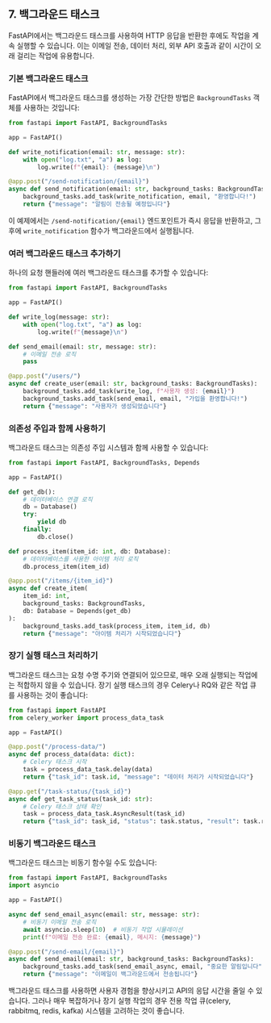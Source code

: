 ## 7. 백그라운드 태스크

FastAPI에서는 백그라운드 태스크를 사용하여 HTTP 응답을 반환한 후에도 작업을 계속 실행할 수 있습니다. 이는 이메일 전송, 데이터 처리, 외부 API 호출과 같이 시간이 오래 걸리는 작업에 유용합니다.

### 기본 백그라운드 태스크

FastAPI에서 백그라운드 태스크를 생성하는 가장 간단한 방법은 `BackgroundTasks` 객체를 사용하는 것입니다:

```python
from fastapi import FastAPI, BackgroundTasks

app = FastAPI()

def write_notification(email: str, message: str):
    with open("log.txt", "a") as log:
        log.write(f"{email}: {message}\n")

@app.post("/send-notification/{email}")
async def send_notification(email: str, background_tasks: BackgroundTasks):
    background_tasks.add_task(write_notification, email, "환영합니다!")
    return {"message": "알림이 전송될 예정입니다"}
```

이 예제에서는 `/send-notification/{email}` 엔드포인트가 즉시 응답을 반환하고, 그 후에 `write_notification` 함수가 백그라운드에서 실행됩니다.

### 여러 백그라운드 태스크 추가하기

하나의 요청 핸들러에 여러 백그라운드 태스크를 추가할 수 있습니다:

```python
from fastapi import FastAPI, BackgroundTasks

app = FastAPI()

def write_log(message: str):
    with open("log.txt", "a") as log:
        log.write(f"{message}\n")

def send_email(email: str, message: str):
    # 이메일 전송 로직
    pass

@app.post("/users/")
async def create_user(email: str, background_tasks: BackgroundTasks):
    background_tasks.add_task(write_log, f"사용자 생성: {email}")
    background_tasks.add_task(send_email, email, "가입을 환영합니다!")
    return {"message": "사용자가 생성되었습니다"}
```


### 의존성 주입과 함께 사용하기

백그라운드 태스크는 의존성 주입 시스템과 함께 사용할 수 있습니다:

```python
from fastapi import FastAPI, BackgroundTasks, Depends

app = FastAPI()

def get_db():
    # 데이터베이스 연결 로직
    db = Database()
    try:
        yield db
    finally:
        db.close()

def process_item(item_id: int, db: Database):
    # 데이터베이스를 사용한 아이템 처리 로직
    db.process_item(item_id)

@app.post("/items/{item_id}")
async def create_item(
    item_id: int,
    background_tasks: BackgroundTasks,
    db: Database = Depends(get_db)
):
    background_tasks.add_task(process_item, item_id, db)
    return {"message": "아이템 처리가 시작되었습니다"}
```


### 장기 실행 태스크 처리하기

백그라운드 태스크는 요청 수명 주기와 연결되어 있으므로, 매우 오래 실행되는 작업에는 적합하지 않을 수 있습니다. 장기 실행 태스크의 경우 Celery나 RQ와 같은 작업 큐를 사용하는 것이 좋습니다:

```python
from fastapi import FastAPI
from celery_worker import process_data_task

app = FastAPI()

@app.post("/process-data/")
async def process_data(data: dict):
    # Celery 태스크 시작
    task = process_data_task.delay(data)
    return {"task_id": task.id, "message": "데이터 처리가 시작되었습니다"}

@app.get("/task-status/{task_id}")
async def get_task_status(task_id: str):
    # Celery 태스크 상태 확인
    task = process_data_task.AsyncResult(task_id)
    return {"task_id": task_id, "status": task.status, "result": task.result}
```


### 비동기 백그라운드 태스크

백그라운드 태스크는 비동기 함수일 수도 있습니다:

```python
from fastapi import FastAPI, BackgroundTasks
import asyncio

app = FastAPI()

async def send_email_async(email: str, message: str):
    # 비동기 이메일 전송 로직
    await asyncio.sleep(10)  # 비동기 작업 시뮬레이션
    print(f"이메일 전송 완료: {email}, 메시지: {message}")

@app.post("/send-email/{email}")
async def send_email(email: str, background_tasks: BackgroundTasks):
    background_tasks.add_task(send_email_async, email, "중요한 알림입니다")
    return {"message": "이메일이 백그라운드에서 전송됩니다"}
```

백그라운드 태스크를 사용하면 사용자 경험을 향상시키고 API의 응답 시간을 줄일 수 있습니다. 그러나 매우 복잡하거나 장기 실행 작업의 경우 전용 작업 큐(celery, rabbitmq, redis, kafka) 시스템을 고려하는 것이 좋습니다.


